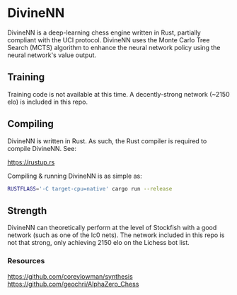 # DivineNN

DivineNN is a deep-learning chess engine written in Rust, partially compliant with the UCI protocol. DivineNN uses the Monte Carlo Tree Search (MCTS) algorithm to enhance the neural network policy using the neural network's value output.

## Training

Training code is not available at this time. A decently-strong network (~2150 elo) is included in this repo.

## Compiling

DivineNN is written in Rust. As such, the Rust compiler is required to compile DivineNN. See:

https://rustup.rs

Compiling & running DivineNN is as simple as:
```bash
RUSTFLAGS='-C target-cpu=native' cargo run --release
```

## Strength

DivineNN can theoretically perform at the level of Stockfish with a good network (such as one of the lc0 nets). The network included in this repo is not that strong, only achieving 2150 elo on the Lichess bot list.

### Resources 

https://github.com/coreylowman/synthesis
https://github.com/geochri/AlphaZero_Chess
